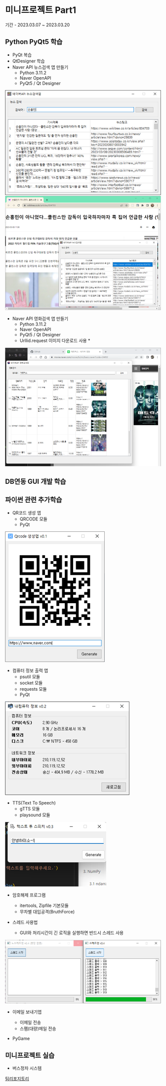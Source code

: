 # 미니프로젝트 Part1
기간 - 2023.03.07 ~ 2023.03.20

## Python PyQt5 학습
- PyQt 복습
- QtDesigner 학습
- Naver API 뉴스검색 앱 만들기
    - Python 3.11.2
    - Naver OpenAPI
    - PyQt5 / Qt Designer
    
<!--
![네이버뉴스앱1](https://raw.githubusercontent.com/CodingNewbie0/miniprojects/main/images/naver_news1.png)
![네이버뉴스앱2](https://raw.githubusercontent.com/CodingNewbie0/miniprojects/main/images/naver_news2.png)
-->
<img src="https://raw.githubusercontent.com/CodingNewbie0/miniprojects/main/images/naver_news1.png" width = 800 />
<img src="https://raw.githubusercontent.com/CodingNewbie0/miniprojects/main/images/naver_news2.png" width = 800 />

- Naver API 영화검색 앱 만들기
    - Python 3.11.2
    - Naver OpenAPI
    - PyQt5 / Qt Designer
    - Urllid.request 이미지 다운로드 사용 *

<img src="https://raw.githubusercontent.com/CodingNewbie0/miniprojects/main/images/naver_movie.png" width = 800 />

## DB연동 GUI 개발 학습

## 파이썬 관련 추가학습
- QR코드 생성 앱
    - QRCODE 모듈
    - PyQt

![QR코드앱](https://raw.githubusercontent.com/CodingNewbie0/miniprojects/main/images/qrcodeapp.png)

- 컴퓨터 정보 출력 앱
    - psutil 모듈
    - socket 모듈
    - requests 모듈
    - PyQt

![컴퓨터 정보 출력 앱](https://raw.githubusercontent.com/CodingNewbie0/miniprojects/main/images/comInfo.png)

- TTS(Text To Speech)
    - gTTS 모듈
    - playsound 모듈

![TTS 모듈 실행화면](https://raw.githubusercontent.com/CodingNewbie0/miniprojects/main/images/pyqttts.png)

- 암호해제 프로그램 
    - itertools, Zipfile 기본모듈
    - 무차별 대입공격(BruthForce)

- 스레드 사용법
    - GUI와 처리시간이 긴 로직을 실행하면 반드시 스레드 사용

![스레드 비교](https://raw.githubusercontent.com/CodingNewbie0/miniprojects/main/images/threadApp.png)

- 이메일 보내기앱
    - 이메일 전송
    - 스팸(대량)메일 전송

- PyGame

## 미니프로젝트 실습
- 버스정차 시스템

[팀리포지토리](https://github.com/PKNU-IOT3/bustop_pyqt_practice)